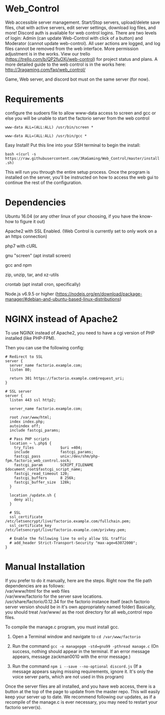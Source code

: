 # Web_Control
Web accessible server management. Start/Stop servers, upload/delete save files, chat with active servers, edit server settings, download log files, and more! Discord auth is available for web control logins. There are two levels of login: Admin (can update Web-Control with click of a button) and Moderator (cannot update web-control). All user actions are logged, and log files cannot be removed from the web interface. More permission adjustment is in the works. View our trello (https://trello.com/b/QP2fuOXj/web-control) for project status and plans. A more detailed guide to the web control is in the works here: http://3ragaming.com/faq/web_control/

Game, Web server, and discord bot must on the same server (for now).

# Requirements
configure the sudoers file to allow www-data access to screen and gcc or else you will be unable to start the factorio server from the web control

`www-data ALL=(ALL:ALL) /usr/bin/screen *`

`www-data ALL=(ALL:ALL) /usr/bin/gcc *`


Easy Install! Put this line into your SSH terminal to begin the install:

`bash <(curl -s https://raw.githubusercontent.com/3RaGaming/Web_Control/master/install.sh)`

This will run you through the entire setup process. Once the program is installed on the server, you'll be instructed on how to access the web gui to continue the rest of the configuration.

# Dependencies

Ubuntu 16.04 (or any other linux of your choosing, if you have the know-how to figure it out)

Apache2 with SSL Enabled. (Web Control is currently set to only work on a an https connection)

php7 with cURL

gnu "screen" (apt install screen)

gcc and npm

zip, unzip, tar, and xz-utils

crontab (apt install cron, specifically)

Node.js v6.9.5 or higher (https://nodejs.org/en/download/package-manager/#debian-and-ubuntu-based-linux-distributions)

# NGINX instead of Apache2

To use NGINX instead of Apache2, you need to have a cgi version of PHP installed (like PHP-FPM).

Then you can use the following config:

    # Redirect to SSL
    server {
      server_name factorio.example.com;
      listen 80;

      return 301 https://factorio.example.com$request_uri;
    }

    # SSL server
    server {
      listen 443 ssl http2;

      server_name factorio.example.com;

      root /var/www/html;
      index index.php;
      autoindex off;
      include fastcgi_params;

      # Pass PHP scripts
      location ~ \.php$ {
        try_files            $uri =404;
        include              fastcgi_params;
        fastcgi_pass         unix:/dev/shm/php-fpm.factorio_web_control.sock;
        fastcgi_param        SCRIPT_FILENAME  $document_root$fastcgi_script_name;
        fastcgi_read_timeout 120;
        fastcgi_buffers      8 256k;
        fastcgi_buffer_size  128k;
      }

      location /update.sh {
        deny all;
      }

      # SSL
      ssl_certificate /etc/letsencrypt/live/factorio.example.com/fullchain.pem;
      ssl_certificate_key /etc/letsencrypt/live/factorio.example.com/privkey.pem;

      # Enable the following line to only allow SSL traffic
      # add_header Strict-Transport-Security "max-age=63072000";
    }

# Manual Installation

If you prefer to do it manually, here are the steps.
Right now the file path dependencies are as follows:  
/var/www/html for the web files  
/var/www/factorio for the server save locations.  
/usr/share/factorio/0.12.34 for the factorio instance itself
(each factorio server version should be in it's own appropriately named folder)
Basically, you should treat /var/www/ as the root directory for all web_control repo files.

To compile the manage.c program, you must install gcc.  
1) Open a Terminal window and navigate to `cd /var/www/factorio`

2) Run the command `gcc -o managepgm -std=gnu99 -pthread manage.c` (On success, nothing should appear in the terminal. If an error message appears, message zackman0010 with the error message.)

3) Run the command `npm i --save --no-optional discord.js` (If a message appears saying missing requirements, ignore it. It's only the voice server parts, which are not used in this program)

Once the server files are all installed, and you have web access, there is a button at the top of the page to update from the master repo. This will easily keep your server up to date.
We recommend following our updates, as if a recompile of the manage.c is ever necessary, you may need to restart your factorio server(s).

